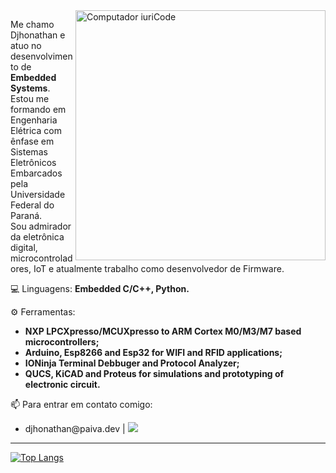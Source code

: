 <img src="https://raw.githubusercontent.com/MicaelliMedeiros/micaellimedeiros/master/image/computer-illustration.png" min-width="400px" max-width="400px" width="400px" align="right" alt="Computador iuriCode">

<p align="left"> 
  Me chamo Djhonathan e atuo no desenvolvimento de <strong>Embedded Systems</strong>.<br>
  Estou me formando em Engenharia Elétrica com ênfase em Sistemas Eletrônicos Embarcados pela Universidade Federal do Paraná.<br>Sou admirador da eletrônica digital, microcontroladores, IoT e atualmente trabalho como desenvolvedor de Firmware.<br>
</p>

<p align="left">
  💻 Linguagens: <strong>Embedded C/C++, Python.</strong>
</p>

<p align="left">
  ⚙️ Ferramentas:
<ul>
<li><strong>NXP LPCXpresso/MCUXpresso to ARM Cortex M0/M3/M7 based microcontrollers;
<li>Arduino, Esp8266 and Esp32 for WIFI and RFID applications;
<li>IONinja Terminal Debbuger and Protocol Analyzer;
<li>QUCS, KiCAD and Proteus for simulations and prototyping of electronic circuit.</strong>
</ul>
</p>

<p align="left">
  📫 Para entrar em contato comigo:
<ul>
<li>djhonathan@paiva.dev |  <a href="#" alt="Linkedin">
  <img src="https://img.shields.io/badge/-Linkedin-0e76a8?style=flat-square&logo=Linkedin&logoColor=white&link=https://www.linkedin.com/in/djhonathan-henrique-paiva/"/></a>
</ul>
</p><hr>

[![Top Langs](https://github-readme-stats.vercel.app/api/top-langs/?username=dhpn3&layout=compact&theme=dracula)](https://github.com/dhpn3?tab=repositories)
